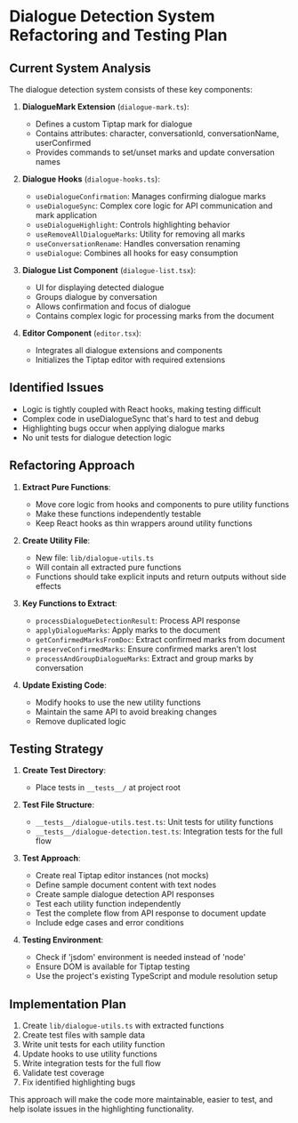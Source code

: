 # Dialogue Detection System Refactoring and Testing Plan

## Current System Analysis

The dialogue detection system consists of these key components:

1. **DialogueMark Extension** (`dialogue-mark.ts`):

   - Defines a custom Tiptap mark for dialogue
   - Contains attributes: character, conversationId, conversationName, userConfirmed
   - Provides commands to set/unset marks and update conversation names

2. **Dialogue Hooks** (`dialogue-hooks.ts`):

   - `useDialogueConfirmation`: Manages confirming dialogue marks
   - `useDialogueSync`: Complex core logic for API communication and mark application
   - `useDialogueHighlight`: Controls highlighting behavior
   - `useRemoveAllDialogueMarks`: Utility for removing all marks
   - `useConversationRename`: Handles conversation renaming
   - `useDialogue`: Combines all hooks for easy consumption

3. **Dialogue List Component** (`dialogue-list.tsx`):

   - UI for displaying detected dialogue
   - Groups dialogue by conversation
   - Allows confirmation and focus of dialogue
   - Contains complex logic for processing marks from the document

4. **Editor Component** (`editor.tsx`):
   - Integrates all dialogue extensions and components
   - Initializes the Tiptap editor with required extensions

## Identified Issues

- Logic is tightly coupled with React hooks, making testing difficult
- Complex code in useDialogueSync that's hard to test and debug
- Highlighting bugs occur when applying dialogue marks
- No unit tests for dialogue detection logic

## Refactoring Approach

1. **Extract Pure Functions**:

   - Move core logic from hooks and components to pure utility functions
   - Make these functions independently testable
   - Keep React hooks as thin wrappers around utility functions

2. **Create Utility File**:

   - New file: `lib/dialogue-utils.ts`
   - Will contain all extracted pure functions
   - Functions should take explicit inputs and return outputs without side effects

3. **Key Functions to Extract**:

   - `processDialogueDetectionResult`: Process API response
   - `applyDialogueMarks`: Apply marks to the document
   - `getConfirmedMarksFromDoc`: Extract confirmed marks from document
   - `preserveConfirmedMarks`: Ensure confirmed marks aren't lost
   - `processAndGroupDialogueMarks`: Extract and group marks by conversation

4. **Update Existing Code**:
   - Modify hooks to use the new utility functions
   - Maintain the same API to avoid breaking changes
   - Remove duplicated logic

## Testing Strategy

1. **Create Test Directory**:

   - Place tests in `__tests__/` at project root

2. **Test File Structure**:

   - `__tests__/dialogue-utils.test.ts`: Unit tests for utility functions
   - `__tests__/dialogue-detection.test.ts`: Integration tests for the full flow

3. **Test Approach**:

   - Create real Tiptap editor instances (not mocks)
   - Define sample document content with text nodes
   - Create sample dialogue detection API responses
   - Test each utility function independently
   - Test the complete flow from API response to document update
   - Include edge cases and error conditions

4. **Testing Environment**:
   - Check if 'jsdom' environment is needed instead of 'node'
   - Ensure DOM is available for Tiptap testing
   - Use the project's existing TypeScript and module resolution setup

## Implementation Plan

1. Create `lib/dialogue-utils.ts` with extracted functions
2. Create test files with sample data
3. Write unit tests for each utility function
4. Update hooks to use utility functions
5. Write integration tests for the full flow
6. Validate test coverage
7. Fix identified highlighting bugs

This approach will make the code more maintainable, easier to test, and help isolate issues in the highlighting functionality.
